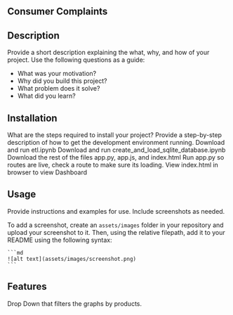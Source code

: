 ## Consumer Complaints

## Description

Provide a short description explaining the what, why, and how of your project. Use the following questions as a guide:

- What was your motivation?
- Why did you build this project? 
- What problem does it solve?
- What did you learn?

## Installation

What are the steps required to install your project? Provide a step-by-step description of how to get the development environment running.
    Download and run etl.ipynb
    Download and run create_and_load_sqlite_database.ipynb
    Download the rest of the files app.py, app.js, and index.html
    Run app.py so routes are live, check a route to make sure its loading.
    View index.html in browser to view Dashboard

## Usage

Provide instructions and examples for use. Include screenshots as needed.

To add a screenshot, create an `assets/images` folder in your repository and upload your screenshot to it. Then, using the relative filepath, add it to your README using the following syntax:

    ```md
    ![alt text](assets/images/screenshot.png)
    ```

## Features

Drop Down that filters the graphs by products.


